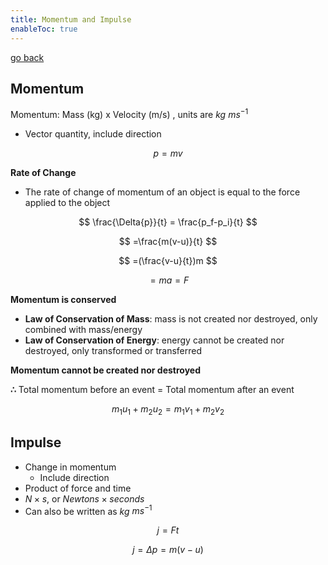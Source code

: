 ```yaml
---
title: Momentum and Impulse
enableToc: true
---
```


[go back](Subjects/Physics.md)

## Momentum

Momentum: Mass (kg) x Velocity (m/s) , units are $kg$ $ms^{-1}$

-   Vector quantity, include direction

$$ p = mv $$

****************************Rate of Change****************************

-   The rate of change of momentum of an object is equal to the force applied to the object

$$ \frac{\Delta{p}}{t} = \frac{p_f-p_i}{t} $$

$$ =\frac{m(v-u)}{t} $$

$$ =(\frac{v-u}{t})m $$

$$ =ma=F $$

**Momentum is conserved**

-   **Law of Conservation of Mass**: mass is not created nor destroyed, only combined with mass/energy
-   **Law of Conservation of Energy**: energy cannot be created nor destroyed, only transformed or transferred

******************************************************Momentum cannot be created nor destroyed******************************************************

**∴** Total momentum before an event = Total momentum after an event

$$ m_1u_1+m_2u_2=m_1v_1+m_2v_2 $$

## Impulse

-   Change in momentum
    -   Include direction
-   Product of force and time
-   $N\times{s}$, or $Newtons \times seconds$
- Can also be written as $kg$ $ms^{-1}$

$$ j =Ft $$

$$ j=\Delta{p} = m(v-u) $$
